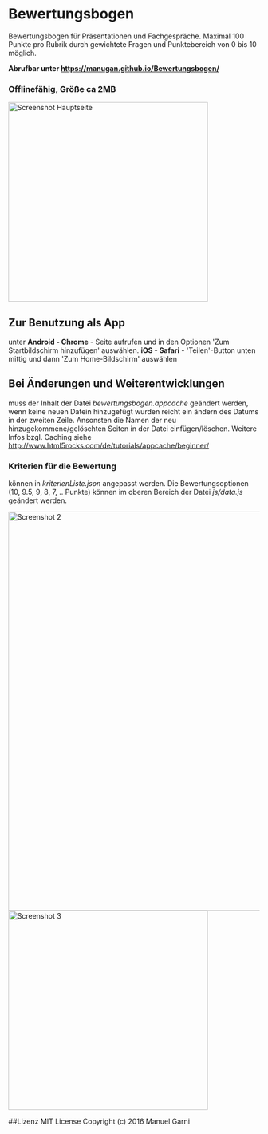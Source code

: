 # Bewertungsbogen
Bewertungsbogen für Präsentationen und Fachgespräche. Maximal 100 Punkte pro Rubrik durch gewichtete Fragen und Punktebereich von 0 bis 10 möglich.

**Abrufbar unter https://manugan.github.io/Bewertungsbogen/**

### Offlinefähig, Größe ca 2MB
<img alt="Screenshot Hauptseite" src="http://manugan.github.io/Bewertungsbogen/screenshots/Screenshot_20160727-085556.png" width="400px" />

## Zur Benutzung als App
unter **Android - Chrome** - Seite aufrufen und in den Optionen 'Zum Startbildschirm hinzufügen' auswählen.
**iOS - Safari** - 'Teilen'-Button unten mittig und dann 'Zum Home-Bildschirm' auswählen


## Bei Änderungen und Weiterentwicklungen
muss der Inhalt der Datei *bewertungsbogen.appcache* geändert werden, wenn keine neuen Datein hinzugefügt wurden reicht ein ändern des Datums in der zweiten Zeile.
Ansonsten die Namen der neu hinzugekommene/gelöschten Seiten in der Datei einfügen/löschen. Weitere Infos bzgl. Caching siehe http://www.html5rocks.com/de/tutorials/appcache/beginner/
### Kriterien für die Bewertung
können in *kriterienListe.json* angepasst werden. Die Bewertungsoptionen (10, 9.5, 9, 8, 7, .. Punkte) können im oberen Bereich der Datei *js/data.js* geändert werden.

<img alt="Screenshot 2" src="http://manugan.github.io/Bewertungsbogen/screenshots/Screenshot_20160727-085935.png" width="800px" /><img alt="Screenshot 3" src="http://manugan.github.io/Bewertungsbogen/screenshots/Screenshot_20160727-085739.png" width="400px" />

##Lizenz
MIT License
Copyright (c) 2016 Manuel Garni

